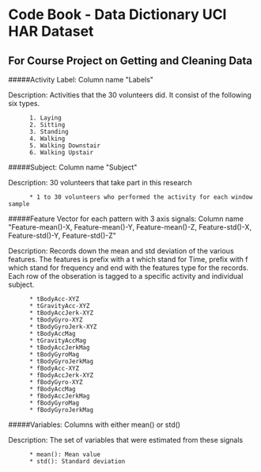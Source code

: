 Code Book - Data Dictionary UCI HAR Dataset
===========================================

For Course Project on Getting and Cleaning Data
-----------------------------------------------


#####Activity Label: Column name "Labels"

Description: Activities that the 30 volunteers did. It consist of the following six types.

          1. Laying
          2. Sitting
          3. Standing
          4. Walking
          5. Walking Downstair
          6. Walking Upstair


#####Subject: Column name "Subject"

Description: 30 volunteers that take part in this research

          * 1 to 30 volunteers who performed the activity for each window sample
          

#####Feature Vector for each pattern with 3 axis signals: Column name "Feature-mean()-X, Feature-mean()-Y, Feature-mean()-Z, Feature-std()-X, Feature-std()-Y, Feature-std()-Z"

Description: Records down the mean and std deviation of the various features. The features is prefix with a t which stand for Time, prefix with f which stand for frequency and end with the features type for the records. Each row of the obseration is tagged to a specific activity and individual subject.

          * tBodyAcc-XYZ
          * tGravityAcc-XYZ
          * tBodyAccJerk-XYZ
          * tBodyGyro-XYZ
          * tBodyGyroJerk-XYZ
          * tBodyAccMag
          * tGravityAccMag
          * tBodyAccJerkMag
          * tBodyGyroMag
          * tBodyGyroJerkMag
          * fBodyAcc-XYZ
          * fBodyAccJerk-XYZ
          * fBodyGyro-XYZ
          * fBodyAccMag
          * fBodyAccJerkMag
          * fBodyGyroMag
          * fBodyGyroJerkMag

#####Variables: Columns with either mean() or std()

Description: The set of variables that were estimated from these signals

          * mean(): Mean value
          * std(): Standard deviation
